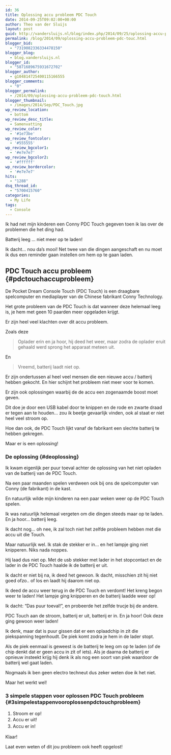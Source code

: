 ```yaml
---
id: 36
title: Oplossing accu probleem PDC Touch
date: 2014-09-25T09:02:00+00:00
author: Theo van der Sluijs
layout: post
guid: http://vandersluijs.nl/blog/index.php/2014/09/25/oplossing-accu-probleem-pdc-touc/
permalink: /blog/2014/09/oplossing-accu-probleem-pdc-touc.html
blogger_bid:
  - "7319082336334478150"
blogger_blog:
  - blog.vandersluijs.nl
blogger_id:
  - "5871689675931672702"
blogger_author:
  - g104814725400115166555
blogger_comments:
  - "0"
blogger_permalink:
  - /2014/09/oplossing-accu-probleem-pdc-touch.html
blogger_thumbnail:
  - /images/2014/Sep/PDC_Touch.jpg
wp_review_location:
  - bottom
wp_review_desc_title:
  - Samenvatting
wp_review_color:
  - '#1e73be'
wp_review_fontcolor:
  - '#555555'
wp_review_bgcolor1:
  - '#e7e7e7'
wp_review_bgcolor2:
  - '#ffffff'
wp_review_bordercolor:
  - '#e7e7e7'
hits:
  - "1288"
dsq_thread_id:
  - "5700415760"
categories:
  - My Life
tags:
  - Console
---
```

Ik had net mijn kinderen een Conny PDC Touch gegeven toen ik las over de problemen die het ding had.

Batterij leeg &#8230; niet meer op te laden!

Ik dacht&#8230; nou da&#8217;s mooi! Net twee van die dingen aangeschaft en nu moet ik dus een reminder gaan instellen om hem op te gaan laden.

## PDC Touch accu probleem {#pdctouchaccuprobleem}

De Pocket Dream Console Touch (PDC Touch) is een draagbare spelcomputer en mediaplayer van de Chinese fabrikant Conny Technology.

Het grote probleem van de PDC Touch is dat wanneer deze helemaal leeg is, je hem met geen 10 paarden meer opgeladen krijgt.

Er zijn heel veel klachten over dit accu probleem.

Zoals deze

> Oplader erin en ja hoor, hij deed het weer, maar zodra de oplader eruit gehaald werd sprong het apparaat meteen uit.

En

> Vreemd, batterij laadt niet op.

Er zijn ondertussen al heel veel mensen die een nieuwe accu / batterij hebben gekocht. En hier schijnt het probleem niet meer voor te komen.

Er zijn ook oplossingen waarbij de de accu een zogenaamde boost moet geven.

Dit doe je door een USB kabel door te knippen en de rode en zwarte draad er tegen aan te houden&#8230; zou ik beetje gevaarlijk vinden, ook al staat er niet heel veel stroom op.

Hoe dan ook, de PDC Touch lijkt vanaf de fabrikant een slechte batterij te hebben gekregen.

Maar er is een oplossing!

### De oplossing {#deoplossing}

Ik kwam eigenlijk per puur toeval achter de oplossing van het niet opladen van de batterij van de PDC Touch.

Na een paar maanden spelen verdween ook bij ons de spelcomputer van Conny (de fabrikant) in de kast.

En natuurlijk wilde mijn kinderen na een paar weken weer op de PDC Touch spelen.

Ik was natuurlijk helemaal vergeten om die dingen steeds maar op te laden. En ja hoor&#8230; batterij leeg.

Ik dacht nog&#8230; oh nee, ik zal toch niet het zelfde probleem hebben met die accu uit die Touch.

Maar natuurlijk wel. Ik stak de stekker er in&#8230; en het lampje ging niet knipperen. Niks nada noppes.

Hij laad dus niet op. Met de usb stekker met lader in het stopcontact en de lader in de PDC Touch haalde ik de batterij er uit.

Ik dacht er niet bij na, ik deed het gewoon. Ik dacht, misschien zit hij niet goed ofzo.. of los en laadt hij daarom niet op.

Ik deed de accu weer terug in de PDC Touch en verdomt! Het kreng begon weer te laden! Het lampje ging knipperen en de batterij laadde weer op!

Ik dacht: &#8220;Das puur toeval!&#8221;, en probeerde het zelfde trucje bij de andere.

PDC Touch aan de stroom, batterij er uit, batterij er in. En ja hoor! Ook deze ging gewoon weer laden!

Ik denk, maar dat is puur gissen dat er een oplaadchip in zit die piekspanning tegenhoudt. De piek komt zodra je hem in de lader stopt.

Als de piek eenmaal is geweest is de batterij te leeg om op te laden (of de chip denkt dat er geen accu in zit of iets). Als je daarna de batterij er opnieuw insteekt krijg hij denk ik als nog een soort van piek waardoor de batterij wel gaat laden.

Nogmaals ik ben geen electro techneut dus zeker weten doe ik het niet.

Maar het werkt wel!

### 3 simpele stappen voor oplossen PDC Touch probleem {#3simpelestappenvooroplossenpdctouchprobleem}

  1. Stroom er op!
  2. <span style="line-height: 1.5;">Accu er uit!</span>
  3. <span style="line-height: 1.5;">Accu er in!</span>

Klaar!

Laat even weten of dit jou probleem ook heeft opgelost!
